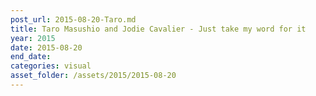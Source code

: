 ```yaml
---
post_url: 2015-08-20-Taro.md
title: Taro Masushio and Jodie Cavalier - Just take my word for it
year: 2015
date: 2015-08-20
end_date: 
categories: visual
asset_folder: /assets/2015/2015-08-20
---
```

